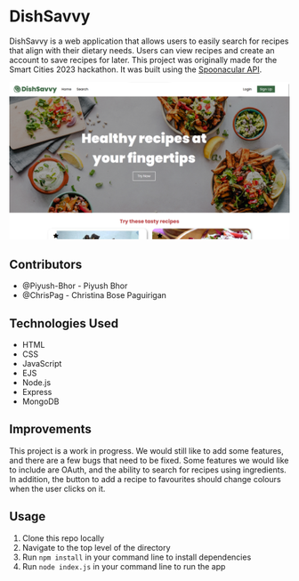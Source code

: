 # DishSavvy 
DishSavvy is a web application that allows users to easily search for recipes that align with their dietary needs. Users can
view recipes and create an account to save recipes for later. This project was originally made for the Smart Cities 2023 hackathon. 
It was built using the [Spoonacular API](https://spoonacular.com/food-api/docs).

![home page](public/img/home_page.png)

## Contributors
* @Piyush-Bhor - Piyush Bhor
* @ChrisPag - Christina Bose Paguirigan

## Technologies Used
* HTML
* CSS
* JavaScript
* EJS
* Node.js
* Express
* MongoDB

## Improvements
This project is a work in progress. We would still like to add some features, and there are a few bugs that need to be fixed. Some features we would like to include are OAuth, and the ability to search for recipes using ingredients. In addition, the button to add a recipe to favourites should change colours when the user clicks on it.

## Usage
1. Clone this repo locally
2. Navigate to the top level of the directory
3. Run `npm install` in your command line to install dependencies
4. Run `node index.js` in your command line to run the app
